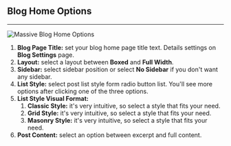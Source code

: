 ## Blog Home Options
---

![Massive Blog Home Options](http://i.imgur.com/4TtB4Dc.png)

1. **Blog Page Title:** set your blog home page title text. Details settings on **Blog Settings** page.
2. **Layout:** select a layout between **Boxed** and **Full Width**.
3. **Sidebar:** select sidebar position or select **No Sidebar** if you don't want any sidebar.
4. **List Style:** select post list style form radio button list. You'll see more options after clicking one of the three options.
5. **List Style Visual Format:**
    1. **Classic Style:** it's very intuitive, so select a style that fits your need.
    2. **Grid Style:** it's very intuitive, so select a style that fits your need.
    3. **Masonry Style:** it's very intuitive, so select a style that fits your need.
6. **Post Content:** select an option between excerpt and full content.
